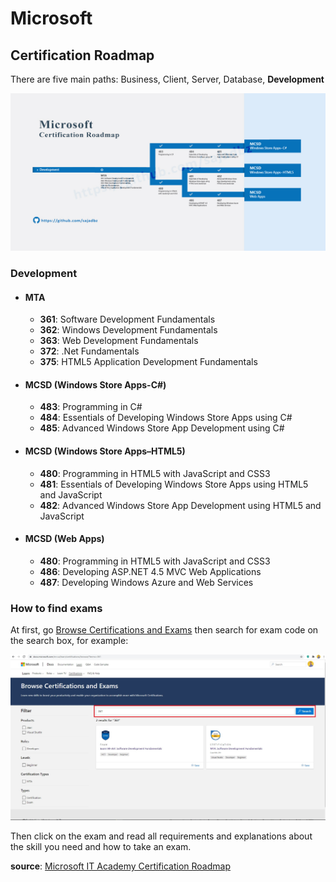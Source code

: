 # Microsoft

## Certification Roadmap

There are five main paths:  Business, Client, Server, Database, **Development**

![](https://github.com/sajadbz/Microsoft_Certification/blob/master/microsoft-certificate-developer.jpg)

### Development 

- #### MTA

  - **361**: Software Development Fundamentals
  - **362**: Windows Development Fundamentals
  - **363**: Web Development Fundamentals
  - **372**: .Net Fundamentals
  - **375**: HTML5 Application Development Fundamentals

- #### MCSD (Windows Store Apps-C#)

  - **483**: Programming in C#
  - **484**: Essentials of Developing Windows Store Apps using C#
  - **485**: Advanced Windows Store App Development using C#

- #### MCSD (Windows Store Apps–HTML5)

  - **480**: Programming in HTML5 with JavaScript and CSS3
  - **481**: Essentials of Developing Windows Store Apps using HTML5 and JavaScript
  - **482**: Advanced Windows Store App Development using HTML5 and JavaScript

- #### MCSD (Web Apps)

  - **480**: Programming in HTML5 with JavaScript and CSS3
  - **486**: Developing ASP.NET 4.5 MVC Web Applications
  - **487**: Developing Windows Azure and Web Services



### How to find exams

At first, go [Browse Certifications and Exams](https://docs.microsoft.com/en-us/learn/certifications/browse/) then search for exam code on the search box, for example:

![search-for-certificate](https://github.com/sajadbz/Microsoft_Certification/blob/master/search-for-certificate.jpg)



Then click on the exam and read all requirements and explanations about the skill you need and how to take an exam.


**source**: [Microsoft IT Academy Certification Roadmap](https://github.com/sajadbz/Microsoft_Certification/blob/master/Microsoft-Certification-Roadmap.pdf)
